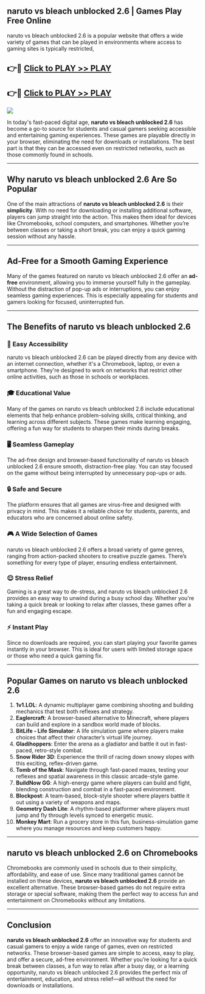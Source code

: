 ## naruto vs bleach unblocked 2.6 | Games Play Free Online

naruto vs bleach unblocked 2.6 is a popular website that offers a wide variety of games that can be played in environments where access to gaming sites is typically restricted,


## 👉🔴 [Click to PLAY >> PLAY](http://freeplayer.one?title=naruto_vs_bleach_unblocked_2.6&ref=14D)

## 👉🔴 [Click to PLAY >> PLAY](http://freeplayer.one?title=naruto_vs_bleach_unblocked_2.6&ref=14D)


<a href="http://freeplayer.one?title=naruto_vs_bleach_unblocked_2.6&ref=14D"><img src="https://clearcache.store/games.png"></a>

In today's fast-paced digital age, **naruto vs bleach unblocked 2.6** has become a go-to source for students and casual gamers seeking accessible and entertaining gaming experiences. These games are playable directly in your browser, eliminating the need for downloads or installations. The best part is that they can be accessed even on restricted networks, such as those commonly found in schools.

---

## **Why naruto vs bleach unblocked 2.6 Are So Popular**

One of the main attractions of **naruto vs bleach unblocked 2.6** is their **simplicity**. With no need for downloading or installing additional software, players can jump straight into the action. This makes them ideal for devices like Chromebooks, school computers, and smartphones. Whether you’re between classes or taking a short break, you can enjoy a quick gaming session without any hassle.

---

## **Ad-Free for a Smooth Gaming Experience**

Many of the games featured on naruto vs bleach unblocked 2.6 offer an **ad-free** environment, allowing you to immerse yourself fully in the gameplay. Without the distraction of pop-up ads or interruptions, you can enjoy seamless gaming experiences. This is especially appealing for students and gamers looking for focused, uninterrupted fun.

---

## **The Benefits of naruto vs bleach unblocked 2.6**

### 🚪 **Easy Accessibility**
naruto vs bleach unblocked 2.6 can be played directly from any device with an internet connection, whether it's a Chromebook, laptop, or even a smartphone. They're designed to work on networks that restrict other online activities, such as those in schools or workplaces.

### 🎓 **Educational Value**
Many of the games on naruto vs bleach unblocked 2.6 include educational elements that help enhance problem-solving skills, critical thinking, and learning across different subjects. These games make learning engaging, offering a fun way for students to sharpen their minds during breaks.

### 🖥️ **Seamless Gameplay**
The ad-free design and browser-based functionality of naruto vs bleach unblocked 2.6 ensure smooth, distraction-free play. You can stay focused on the game without being interrupted by unnecessary pop-ups or ads.

### 🔒 **Safe and Secure**
The platform ensures that all games are virus-free and designed with privacy in mind. This makes it a reliable choice for students, parents, and educators who are concerned about online safety.

### 🎮 **A Wide Selection of Games**
naruto vs bleach unblocked 2.6 offers a broad variety of game genres, ranging from action-packed shooters to creative puzzle games. There’s something for every type of player, ensuring endless entertainment.

### 😌 **Stress Relief**
Gaming is a great way to de-stress, and naruto vs bleach unblocked 2.6 provides an easy way to unwind during a busy school day. Whether you're taking a quick break or looking to relax after classes, these games offer a fun and engaging escape.

### ⚡ **Instant Play**
Since no downloads are required, you can start playing your favorite games instantly in your browser. This is ideal for users with limited storage space or those who need a quick gaming fix.

---

## **Popular Games on naruto vs bleach unblocked 2.6**

1. **1v1.LOL**: A dynamic multiplayer game combining shooting and building mechanics that test both reflexes and strategy.
2. **Eaglercraft**: A browser-based alternative to Minecraft, where players can build and explore in a sandbox world made of blocks.
3. **BitLife - Life Simulator**: A life simulation game where players make choices that affect their character’s virtual life journey.
4. **Gladihoppers**: Enter the arena as a gladiator and battle it out in fast-paced, retro-style combat.
5. **Snow Rider 3D**: Experience the thrill of racing down snowy slopes with this exciting, reflex-driven game.
6. **Tomb of the Mask**: Navigate through fast-paced mazes, testing your reflexes and spatial awareness in this classic arcade-style game.
7. **BuildNow GG**: A high-energy game where players can build and fight, blending construction and combat in a fast-paced environment.
8. **Blockpost**: A team-based, block-style shooter where players battle it out using a variety of weapons and maps.
9. **Geometry Dash Lite**: A rhythm-based platformer where players must jump and fly through levels synced to energetic music.
10. **Monkey Mart**: Run a grocery store in this fun, business-simulation game where you manage resources and keep customers happy.

---

## **naruto vs bleach unblocked 2.6 on Chromebooks**

Chromebooks are commonly used in schools due to their simplicity, affordability, and ease of use. Since many traditional games cannot be installed on these devices, **naruto vs bleach unblocked 2.6** provide an excellent alternative. These browser-based games do not require extra storage or special software, making them the perfect way to access fun and entertainment on Chromebooks without any limitations.

---

## **Conclusion**

**naruto vs bleach unblocked 2.6** offer an innovative way for students and casual gamers to enjoy a wide range of games, even on restricted networks. These browser-based games are simple to access, easy to play, and offer a secure, ad-free environment. Whether you’re looking for a quick break between classes, a fun way to relax after a busy day, or a learning opportunity, naruto vs bleach unblocked 2.6 provides the perfect mix of entertainment, education, and stress relief—all without the need for downloads or installations.